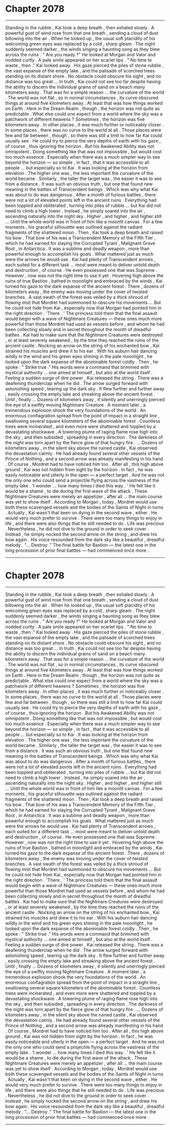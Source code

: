 
# Chapter 2078


---

Standing in the rubble , Kai took a deep breath , then exhaled slowly .
A powerful gust of wind rose from that one breath , sending a cloud of dust billowing into the air .
When he looked up , the usual soft placidity of his welcoming green eyes was replaced by a cold , sharp gleam .
The night suddenly seemed darker , the winds singing a haunting song as they blew across the ruins .
" Are you ready ?"
He looked at Morgan and Valor and nodded curtly .
A pale smile appeared on her scarlet lips .
" No time to waste , then ."
Kai looked away . His gaze pierced the piles of stone rubble , the vast expanse of the empty lake , and the palisade of scorched trees standing on its distant shore . No obstacle could obscure his sight , and no distance was too great …
In truth , Kai could not see too far despite having the ability to discern the individual grains of sand on a beach many kilometers away . That was for a simple reason … the curvature of the world . The world was not flat , so in normal circumstances , its curve obscured things at around five kilometers away .
At least that was how things worked on Earth . Here in the Dream Realm , though , the horizon was not quite as predictable . What else could one expect from a world where the sky was a patchwork of different heavens ? Sometimes , the horizon was five kilometers away . In other places , it was much further or noticeably closer . In some places , there was no curve to the world at all .
Those places were few and far between , though , so there was still a limit to how far Kai could usually see .
He could try to pierce the very depths of earth with his gaze , of course , thus ignoring the horizon . But his Awakened Ability was not omnipotent . Doing something like that was not impossible , but would cost too much essence .
Especially when there was a much simpler way to see beyond the horizon — so simple , in fact , that it was accessible to all people … but especially so to Kai .
It was looking at the horizon from elevation .
The higher one was , the less important the curvature of the world became . Similarly , the taller the target was , the easier it was to see from a distance . It was such an obvious truth , but one that found new meaning in the battles of Transcendent beings .
Which was why what Kai was about to do was dangerous .
After a month of furious battles , there were not a lot of elevated points left in the ancient ruins . Everything had been toppled and obliterated , turning into piles of rubble … but Kai did not need to climb a high tower .
Instead , he simply soared into the air , ascending naturally into the night sky .
Higher , and higher , and higher still …
Until the whole world was in front of him like a moonlit canvas .
For a few moments , his graceful silhouette was outlined against the radiant fragments of the shattered moon .
Then , Kai took a deep breath and raised his bow .
That bow of his was a Transcendent Memory of the Fifth Tier , which he had earned for slaying the Corrupted Tyrant , Malignant Grave Root , in Antarctica . It was a sublime and deadly weapon , more than powerful enough to accomplish his goals .
What mattered just as much were the arrows he would use . Kai had plenty of Transcendent arrows , each suited for a different task … most were meant to deliver untold death and destruction , of course .
He even possessed one that was Supreme . However , now was not the right time to use it yet .
Hovering high above the ruins of true Bastion , bathed in moonlight and embraced by the winds , Kai turned his gaze to the dark expanse of the ancient forest . There , dozens of kilometers away , the enemy was moving under the cover of twisted branches . A vast swath of the forest was veiled by a thick shroud of flowing mist that Mordret had summoned to obscure his movements …
But he could not hide from Kai , especially now that Morgan had pointed him in the right direction .
'There . '
The princess told them that the final assault would begin with a wave of Nightmare Creatures — these ones much more powerful than those Mordret had used as vessels before , and whom he had been collecting slowly and in secret throughout the month of dreadful battles .
Kai had to make sure that the Nightmare Creatures were destroyed , or at least severely weakened , by the time they reached the ruins of the ancient castle .
Nocking an arrow on the string of his enchanted bow , Kai strained his muscles and drew it to his ear . With his auburn hair dancing wildly in the wind and his green eyes shining in the pale moonlight , he looked upon the dark expanse of the abominable forest coldly .
Then , he spoke :
" Strike true ."
His words were a command that brimmed with mystical authority … one aimed at himself , but also at the world itself .
Feeling a sudden surge of dire power , Kai released the string .
There was a deafening thunderclap when he did .
The arrow surged forward with astonishing speed , tearing up the dark sky . It flew further and further away , easily crossing the empty lake and streaking above the ancient forest .
Until , finally …
Dozens of kilometers away , it silently and unerringly pierced the eye of a swiftly moving Nightmare Creature .
A moment later , a tremendous explosion shook the very foundations of the world .
An enormous conflagration spread from the point of impact in a straight line , swallowing several square kilometers of the abominable forest . Countless trees were incinerated , and even more were shattered and toppled by a devastating shockwave . A towering plume of raging flame rose high into the sky , and then subsided , spreading in every direction .
The darkness of the night was torn apart by the fierce glow of that hungry fire .
… Dozens of kilometers away , in the silent sky above the ruined castle , Kai observed the devastation calmly .
He had already found several other vessels of the Prince of Nothing , and a second arrow was already manifesting in his hand .
Of course , Mordret had to have noticed him too .
After all , this high above ground , Kai was not hidden from sight by the horizon .
In fact , he was easily noticeable and utterly in the open — a perfect target .
And he was not the only one who could send a projectile flying across the vastness of the empty lake .
'I wonder ... how many times I died this way . '
He felt like it would be a shame , to die during the first wave of the attack . These Nightmare Creatures were merely an appetizer , after all … the main course was yet to show itself . According to Morgan , today , Mordret would use both these scavenged vessels and the bodies of the Saints of Night in turns .
Actually , Kai wasn't that keen on dying in the second wave , either . He would very much prefer to survive . There were too many things to enjoy in life , and there were also things that he still needed to do .
Life was precious .
Nevertheless , he did not dive to the ground in order to seek cover .
Instead , he simply nocked the second arrow on the string , and drew his bow again .
His voice resounded from the dark sky like a beautiful , dreadful melody .
"... Destroy ."
The final battle for Bastion — the latest one in the long procession of prior final battles — had commenced once more .

---


# Chapter 2078


---

Standing in the rubble , Kai took a deep breath , then exhaled slowly .
A powerful gust of wind rose from that one breath , sending a cloud of dust billowing into the air .
When he looked up , the usual soft placidity of his welcoming green eyes was replaced by a cold , sharp gleam .
The night suddenly seemed darker , the winds singing a haunting song as they blew across the ruins .
" Are you ready ?"
He looked at Morgan and Valor and nodded curtly .
A pale smile appeared on her scarlet lips .
" No time to waste , then ."
Kai looked away . His gaze pierced the piles of stone rubble , the vast expanse of the empty lake , and the palisade of scorched trees standing on its distant shore . No obstacle could obscure his sight , and no distance was too great …
In truth , Kai could not see too far despite having the ability to discern the individual grains of sand on a beach many kilometers away . That was for a simple reason … the curvature of the world . The world was not flat , so in normal circumstances , its curve obscured things at around five kilometers away .
At least that was how things worked on Earth . Here in the Dream Realm , though , the horizon was not quite as predictable . What else could one expect from a world where the sky was a patchwork of different heavens ? Sometimes , the horizon was five kilometers away . In other places , it was much further or noticeably closer . In some places , there was no curve to the world at all .
Those places were few and far between , though , so there was still a limit to how far Kai could usually see .
He could try to pierce the very depths of earth with his gaze , of course , thus ignoring the horizon . But his Awakened Ability was not omnipotent . Doing something like that was not impossible , but would cost too much essence .
Especially when there was a much simpler way to see beyond the horizon — so simple , in fact , that it was accessible to all people … but especially so to Kai .
It was looking at the horizon from elevation .
The higher one was , the less important the curvature of the world became . Similarly , the taller the target was , the easier it was to see from a distance . It was such an obvious truth , but one that found new meaning in the battles of Transcendent beings .
Which was why what Kai was about to do was dangerous .
After a month of furious battles , there were not a lot of elevated points left in the ancient ruins . Everything had been toppled and obliterated , turning into piles of rubble … but Kai did not need to climb a high tower .
Instead , he simply soared into the air , ascending naturally into the night sky .
Higher , and higher , and higher still …
Until the whole world was in front of him like a moonlit canvas .
For a few moments , his graceful silhouette was outlined against the radiant fragments of the shattered moon .
Then , Kai took a deep breath and raised his bow .
That bow of his was a Transcendent Memory of the Fifth Tier , which he had earned for slaying the Corrupted Tyrant , Malignant Grave Root , in Antarctica . It was a sublime and deadly weapon , more than powerful enough to accomplish his goals .
What mattered just as much were the arrows he would use . Kai had plenty of Transcendent arrows , each suited for a different task … most were meant to deliver untold death and destruction , of course .
He even possessed one that was Supreme . However , now was not the right time to use it yet .
Hovering high above the ruins of true Bastion , bathed in moonlight and embraced by the winds , Kai turned his gaze to the dark expanse of the ancient forest . There , dozens of kilometers away , the enemy was moving under the cover of twisted branches . A vast swath of the forest was veiled by a thick shroud of flowing mist that Mordret had summoned to obscure his movements …
But he could not hide from Kai , especially now that Morgan had pointed him in the right direction .
'There . '
The princess told them that the final assault would begin with a wave of Nightmare Creatures — these ones much more powerful than those Mordret had used as vessels before , and whom he had been collecting slowly and in secret throughout the month of dreadful battles .
Kai had to make sure that the Nightmare Creatures were destroyed , or at least severely weakened , by the time they reached the ruins of the ancient castle .
Nocking an arrow on the string of his enchanted bow , Kai strained his muscles and drew it to his ear . With his auburn hair dancing wildly in the wind and his green eyes shining in the pale moonlight , he looked upon the dark expanse of the abominable forest coldly .
Then , he spoke :
" Strike true ."
His words were a command that brimmed with mystical authority … one aimed at himself , but also at the world itself .
Feeling a sudden surge of dire power , Kai released the string .
There was a deafening thunderclap when he did .
The arrow surged forward with astonishing speed , tearing up the dark sky . It flew further and further away , easily crossing the empty lake and streaking above the ancient forest .
Until , finally …
Dozens of kilometers away , it silently and unerringly pierced the eye of a swiftly moving Nightmare Creature .
A moment later , a tremendous explosion shook the very foundations of the world .
An enormous conflagration spread from the point of impact in a straight line , swallowing several square kilometers of the abominable forest . Countless trees were incinerated , and even more were shattered and toppled by a devastating shockwave . A towering plume of raging flame rose high into the sky , and then subsided , spreading in every direction .
The darkness of the night was torn apart by the fierce glow of that hungry fire .
… Dozens of kilometers away , in the silent sky above the ruined castle , Kai observed the devastation calmly .
He had already found several other vessels of the Prince of Nothing , and a second arrow was already manifesting in his hand .
Of course , Mordret had to have noticed him too .
After all , this high above ground , Kai was not hidden from sight by the horizon .
In fact , he was easily noticeable and utterly in the open — a perfect target .
And he was not the only one who could send a projectile flying across the vastness of the empty lake .
'I wonder ... how many times I died this way . '
He felt like it would be a shame , to die during the first wave of the attack . These Nightmare Creatures were merely an appetizer , after all … the main course was yet to show itself . According to Morgan , today , Mordret would use both these scavenged vessels and the bodies of the Saints of Night in turns .
Actually , Kai wasn't that keen on dying in the second wave , either . He would very much prefer to survive . There were too many things to enjoy in life , and there were also things that he still needed to do .
Life was precious .
Nevertheless , he did not dive to the ground in order to seek cover .
Instead , he simply nocked the second arrow on the string , and drew his bow again .
His voice resounded from the dark sky like a beautiful , dreadful melody .
"... Destroy ."
The final battle for Bastion — the latest one in the long procession of prior final battles — had commenced once more .

---

